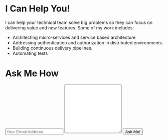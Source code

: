 # I Can Help You!

I can help your technical team solve big problems so they can focus on
delivering value and new features. Some of my work includes:

* Architecting micro-services and service based architecture
* Addressing authentication and authorization in distributed
  environments.
* Building continuous delivery pipelines.
* Automating tests

# Ask Me How

<form accept-charset="UTF-8" action="https://formkeep.com/f/e1aba8be8f2d" method="POST">
  <input type="hidden" name="utf8" value="✓">
  <input type="email" name="email" placeholder="Your Email Address"/>
  <textarea rows=10 name="body" placeholder="How can I help you?">
  </textarea>
  <button type="submit">Ask Me!</button>
</form>


